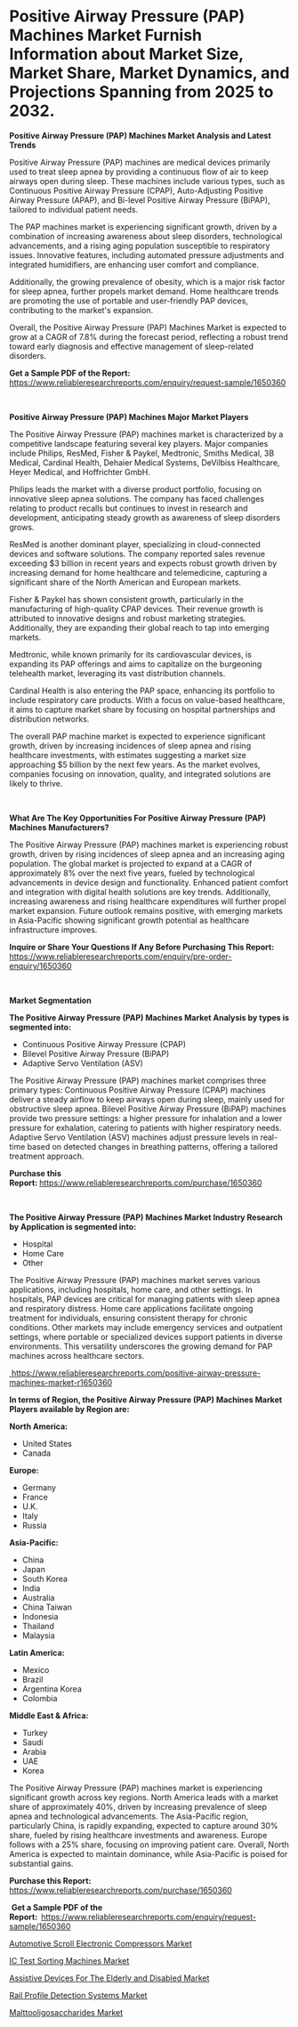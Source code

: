 <p><h1>Positive Airway Pressure (PAP) Machines Market Furnish Information about Market Size, Market Share, Market Dynamics, and Projections Spanning from 2025 to 2032.</h1></p><p><strong>Positive Airway Pressure (PAP) Machines Market Analysis and Latest Trends</strong></p>
<p><p>Positive Airway Pressure (PAP) machines are medical devices primarily used to treat sleep apnea by providing a continuous flow of air to keep airways open during sleep. These machines include various types, such as Continuous Positive Airway Pressure (CPAP), Auto-Adjusting Positive Airway Pressure (APAP), and Bi-level Positive Airway Pressure (BiPAP), tailored to individual patient needs. </p><p>The PAP machines market is experiencing significant growth, driven by a combination of increasing awareness about sleep disorders, technological advancements, and a rising aging population susceptible to respiratory issues. Innovative features, including automated pressure adjustments and integrated humidifiers, are enhancing user comfort and compliance. </p><p>Additionally, the growing prevalence of obesity, which is a major risk factor for sleep apnea, further propels market demand. Home healthcare trends are promoting the use of portable and user-friendly PAP devices, contributing to the market's expansion. </p><p>Overall, the Positive Airway Pressure (PAP) Machines Market is expected to grow at a CAGR of 7.8% during the forecast period, reflecting a robust trend toward early diagnosis and effective management of sleep-related disorders.</p></p>
<p><strong>Get a Sample PDF of the Report:&nbsp;</strong> <a href="https://www.reliableresearchreports.com/enquiry/request-sample/1650360?utm_campaign=9&utm_medium=2&utm_source=Github&utm_content=ia&utm_term=23032025&utm_id=positive-airway-pressure-pap-machines">https://www.reliableresearchreports.com/enquiry/request-sample/1650360</a></p>
<p>&nbsp;</p>
<p><strong>Positive Airway Pressure (PAP) Machines Major Market Players</strong></p>
<p><p>The Positive Airway Pressure (PAP) machines market is characterized by a competitive landscape featuring several key players. Major companies include Philips, ResMed, Fisher & Paykel, Medtronic, Smiths Medical, 3B Medical, Cardinal Health, Dehaier Medical Systems, DeVilbiss Healthcare, Heyer Medical, and Hoffrichter GmbH. </p><p>Philips leads the market with a diverse product portfolio, focusing on innovative sleep apnea solutions. The company has faced challenges relating to product recalls but continues to invest in research and development, anticipating steady growth as awareness of sleep disorders grows.</p><p>ResMed is another dominant player, specializing in cloud-connected devices and software solutions. The company reported sales revenue exceeding $3 billion in recent years and expects robust growth driven by increasing demand for home healthcare and telemedicine, capturing a significant share of the North American and European markets.</p><p>Fisher & Paykel has shown consistent growth, particularly in the manufacturing of high-quality CPAP devices. Their revenue growth is attributed to innovative designs and robust marketing strategies. Additionally, they are expanding their global reach to tap into emerging markets.</p><p>Medtronic, while known primarily for its cardiovascular devices, is expanding its PAP offerings and aims to capitalize on the burgeoning telehealth market, leveraging its vast distribution channels.</p><p>Cardinal Health is also entering the PAP space, enhancing its portfolio to include respiratory care products. With a focus on value-based healthcare, it aims to capture market share by focusing on hospital partnerships and distribution networks.</p><p>The overall PAP machine market is expected to experience significant growth, driven by increasing incidences of sleep apnea and rising healthcare investments, with estimates suggesting a market size approaching $5 billion by the next few years. As the market evolves, companies focusing on innovation, quality, and integrated solutions are likely to thrive.</p></p>
<p>&nbsp;</p>
<p><strong>What Are The Key Opportunities For Positive Airway Pressure (PAP) Machines Manufacturers?</strong></p>
<p><p>The Positive Airway Pressure (PAP) machines market is experiencing robust growth, driven by rising incidences of sleep apnea and an increasing aging population. The global market is projected to expand at a CAGR of approximately 8% over the next five years, fueled by technological advancements in device design and functionality. Enhanced patient comfort and integration with digital health solutions are key trends. Additionally, increasing awareness and rising healthcare expenditures will further propel market expansion. Future outlook remains positive, with emerging markets in Asia-Pacific showing significant growth potential as healthcare infrastructure improves.</p></p>
<p><strong>Inquire or Share Your Questions If Any Before Purchasing This Report:</strong> <a href="https://www.reliableresearchreports.com/enquiry/pre-order-enquiry/1650360?utm_campaign=9&utm_medium=2&utm_source=Github&utm_content=ia&utm_term=23032025&utm_id=positive-airway-pressure-pap-machines">https://www.reliableresearchreports.com/enquiry/pre-order-enquiry/1650360</a></p>
<p>&nbsp;</p>
<p><strong>Market Segmentation</strong></p>
<p><strong>The Positive Airway Pressure (PAP) Machines Market Analysis by types is segmented into:</strong></p>
<p><ul><li>Continuous Positive Airway Pressure (CPAP)</li><li>Bilevel Positive Airway Pressure (BiPAP)</li><li>Adaptive Servo Ventilation (ASV)</li></ul></p>
<p><p>The Positive Airway Pressure (PAP) machines market comprises three primary types: Continuous Positive Airway Pressure (CPAP) machines deliver a steady airflow to keep airways open during sleep, mainly used for obstructive sleep apnea. Bilevel Positive Airway Pressure (BiPAP) machines provide two pressure settings: a higher pressure for inhalation and a lower pressure for exhalation, catering to patients with higher respiratory needs. Adaptive Servo Ventilation (ASV) machines adjust pressure levels in real-time based on detected changes in breathing patterns, offering a tailored treatment approach.</p></p>
<p><strong>Purchase this Report:&nbsp;</strong><a href="https://www.reliableresearchreports.com/purchase/1650360?utm_campaign=9&utm_medium=2&utm_source=Github&utm_content=ia&utm_term=23032025&utm_id=positive-airway-pressure-pap-machines">https://www.reliableresearchreports.com/purchase/1650360</a></p>
<p>&nbsp;</p>
<p><strong>The Positive Airway Pressure (PAP) Machines Market Industry Research by Application is segmented into:</strong></p>
<p><ul><li>Hospital</li><li>Home Care</li><li>Other</li></ul></p>
<p><p>The Positive Airway Pressure (PAP) machines market serves various applications, including hospitals, home care, and other settings. In hospitals, PAP devices are critical for managing patients with sleep apnea and respiratory distress. Home care applications facilitate ongoing treatment for individuals, ensuring consistent therapy for chronic conditions. Other markets may include emergency services and outpatient settings, where portable or specialized devices support patients in diverse environments. This versatility underscores the growing demand for PAP machines across healthcare sectors.</p></p>
<p><a href="https://www.reliableresearchreports.com/positive-airway-pressure-machines-market-r1650360?utm_campaign=9&utm_medium=2&utm_source=Github&utm_content=ia&utm_term=23032025&utm_id=positive-airway-pressure-pap-machines">&nbsp;https://www.reliableresearchreports.com/positive-airway-pressure-machines-market-r1650360</a></p>
<p><strong>In terms of Region, the Positive Airway Pressure (PAP) Machines Market Players available by Region are:</strong></p>
<p>
    <p> <strong> North America: </strong>
        <ul>
            <li>United States</li>
            <li>Canada</li>
        </ul>
        </p> 
    <p> <strong> Europe: </strong>
        <ul>
            <li>Germany</li>
            <li>France</li>
            <li>U.K.</li>
            <li>Italy</li>
            <li>Russia</li>
        </ul>
        </p> 
    <p> <strong> Asia-Pacific: </strong>
        <ul>
            <li>China</li>
            <li>Japan</li>
            <li>South Korea</li>
            <li>India</li>
            <li>Australia</li>
            <li>China Taiwan</li>
            <li>Indonesia</li>
            <li>Thailand</li>
            <li>Malaysia</li>
        </ul>
        </p> 
    <p> <strong> Latin America: </strong>
        <ul>
            <li>Mexico</li>
            <li>Brazil</li>
            <li>Argentina Korea</li>
            <li>Colombia</li>
        </ul>
        </p> 
    <p> <strong> Middle East & Africa: </strong>
        <ul>
            <li>Turkey</li>
            <li>Saudi</li>
            <li>Arabia</li>
            <li>UAE</li>
            <li>Korea</li>
        </ul>
    </p>
    </p>
<p><p>The Positive Airway Pressure (PAP) machines market is experiencing significant growth across key regions. North America leads with a market share of approximately 40%, driven by increasing prevalence of sleep apnea and technological advancements. The Asia-Pacific region, particularly China, is rapidly expanding, expected to capture around 30% share, fueled by rising healthcare investments and awareness. Europe follows with a 25% share, focusing on improving patient care. Overall, North America is expected to maintain dominance, while Asia-Pacific is poised for substantial gains.</p></p>
<p><strong>Purchase this Report: </strong><a href="https://www.reliableresearchreports.com/purchase/1650360?utm_campaign=9&utm_medium=2&utm_source=Github&utm_content=ia&utm_term=23032025&utm_id=positive-airway-pressure-pap-machines">https://www.reliableresearchreports.com/purchase/1650360</a></p>
<p>&nbsp;<strong>Get a Sample PDF of the Report:&nbsp;&nbsp;</strong><a href="https://www.reliableresearchreports.com/enquiry/request-sample/1650360?utm_campaign=9&utm_medium=2&utm_source=Github&utm_content=ia&utm_term=23032025&utm_id=positive-airway-pressure-pap-machines">https://www.reliableresearchreports.com/enquiry/request-sample/1650360</a></p>
<p><strong></strong></p>
<p><p><a href="https://github.com/ogbadujonito22/Market-Research-Report-List-1/blob/main/automotive-scroll-electronic-compressors-market.md?utm_campaign=9&utm_medium=2&utm_source=Github&utm_content=ia&utm_term=23032025&utm_id=positive-airway-pressure-pap-machines">Automotive Scroll Electronic Compressors Market</a></p><p><a href="https://github.com/knipsfilip8f/Market-Research-Report-List-1/blob/main/ic-test-sorting-machines-market.md?utm_campaign=9&utm_medium=2&utm_source=Github&utm_content=ia&utm_term=23032025&utm_id=positive-airway-pressure-pap-machines">IC Test Sorting Machines Market</a></p><p><a href="https://github.com/ghimergela93/Market-Research-Report-List-1/blob/main/assistive-devices-for-the-elderly-and-disabled-market.md?utm_campaign=9&utm_medium=2&utm_source=Github&utm_content=ia&utm_term=23032025&utm_id=positive-airway-pressure-pap-machines">Assistive Devices For The Elderly and Disabled Market</a></p><p><a href="https://github.com/azetehhasle/Market-Research-Report-List-1/blob/main/rail-profile-detection-systems-market.md?utm_campaign=9&utm_medium=2&utm_source=Github&utm_content=ia&utm_term=23032025&utm_id=positive-airway-pressure-pap-machines">Rail Profile Detection Systems Market</a></p><p><a href="https://github.com/dovbusmrking/Market-Research-Report-List-1/blob/main/malttooligosaccharides-market.md?utm_campaign=9&utm_medium=2&utm_source=Github&utm_content=ia&utm_term=23032025&utm_id=positive-airway-pressure-pap-machines">Malttooligosaccharides Market</a></p></p>